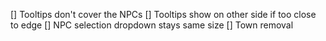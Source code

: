 [] Tooltips don't cover the NPCs
[] Tooltips show on other side if too close to edge
[] NPC selection dropdown stays same size
[] Town removal
